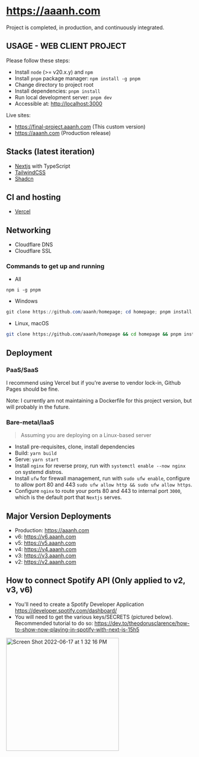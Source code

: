 # <https://aaanh.com>

Project is completed, in production, and continuously integrated.

## USAGE - WEB CLIENT PROJECT

Please follow these steps:

- Install `node` (>= v20.x.y) and `npm`
- Install `pnpm` package manager: `npm install -g pnpm`
- Change directory to project root
- Install dependencies: `pnpm install`
- Run local development server: `pnpm dev`
- Accessible at: <http://localhost:3000>

Live sites:

- https://final-project.aaanh.com (This custom version)
- https://aaanh.com (Production release)

## Stacks (latest iteration)

- [Nextjs](https://nextjs.org) with TypeScript
- [TailwindCSS](https://tailwindcss.com)
- [Shadcn](https://ui.shadcn.com/)

## CI and hosting

- [Vercel](https://vercel.com)

## Networking

- Cloudflare DNS
- Cloudflare SSL

### Commands to get up and running

- All

```
npm i -g pnpm
```

- Windows

```powershell
git clone https://github.com/aaanh/homepage; cd homepage; pnpm install; pnpm dev
```

- Linux, macOS

```sh
git clone https://github.com/aaanh/homepage && cd homepage && pnpm install && pnpm dev
```

## Deployment

### PaaS/SaaS

I recommend using Vercel but if you're averse to vendor lock-in, Github Pages should be fine.

Note: I currently am not maintaining a Dockerfile for this project version, but will probably in the future.

### Bare-metal/IaaS

> Assuming you are deploying on a Linux-based server

- Install pre-requisites, clone, install dependencies
- Build: `yarn build`
- Serve: `yarn start`
- Install `nginx` for reverse proxy, run with `systemctl enable --now nginx` on systemd distros.
- Install `ufw` for firewall management, run with `sudo ufw enable`, configure to allow port 80 and 443 `sudo ufw allow http && sudo ufw allow https`.
- Configure `nginx` to route your ports 80 and 443 to internal port `3000`, which is the default port that `Nextjs` serves.

## Major Version Deployments

- Production: https://aaanh.com
- v6: https://v6.aaanh.com
- v5: https://v5.aaanh.com
- v4: https://v4.aaanh.com
- v3: https://v3.aaanh.com
- v2: https://v2.aaanh.com

## How to connect Spotify API (Only applied to v2, v3, v6)

- You'll need to create a Spotify Developer Application <https://developer.spotify.com/dashboard/>
- You will need to get the various keys/SECRETS (pictured below). Recommended tutorial to do so: <https://dev.to/theodorusclarence/how-to-show-now-playing-in-spotify-with-next-js-15h5>

<img width="304" alt="Screen Shot 2022-06-17 at 1 32 16 PM" src="https://user-images.githubusercontent.com/37283437/174349215-4c23ba9e-8dde-46c6-a079-b30fa4434f88.png">
